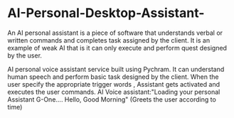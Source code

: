# AI-Personal-Desktop-Assistant-
An AI personal assistant is a piece of software that understands verbal or written commands and completes task assigned by the client. It is an example of weak AI that is it can only execute and perform quest designed by the user.

AI personal voice assistant service built using Pychram. It can understand human speech and perform basic task designed by the client.
When the user specify the appropriate trigger words , Assistant gets activated and executes the user commands.
AI Voice assistant:"Loading your personal Assistant G-One.... Hello, Good Morning" (Greets the user according to time)


